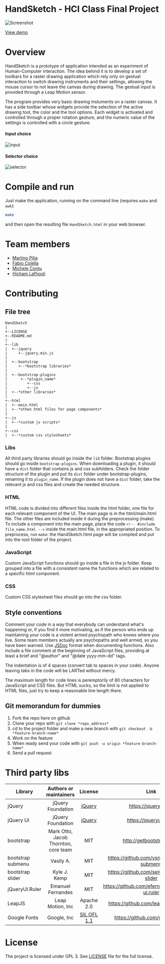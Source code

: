 # HandSketch - HCI Class Final Project

![Screenshot](http://i1383.photobucket.com/albums/ah312/m-programmer/handsketch_zpsqpojkxep.png)

<a href="https://github.com/fcole90/handsketch/blob/master/demo.md" target="_blank">View demo</a>

# Overview
HandSketch is a prototype of application intended as an experiment of Human-Computer interaction. The idea behind it is to develop a set of toolbars for a raster drawing application which rely only on gestual interaction to switch drawing instruments and their settings, allowing the mouse cursor to not leave the canvas during drawing. The gestual input is provided through a Leap Motion sensor.

The program provides very basic drawing instuments on a raster canvas. It has a side toolbar whose widgets provide the selection of the active drawing tool, the color and the tool options. Each widget is activated and controlled through a proper rotation gesture, and the numeric value of the settings is controlled with a circle gesture.

#### Input choice
![input](https://user-images.githubusercontent.com/1292230/69498741-ef214c00-0ef3-11ea-9f7a-be51d6e29aaa.gif)

#### Selector choice
![selector](https://user-images.githubusercontent.com/1292230/69498742-f0527900-0ef3-11ea-96cc-28cfe4a3b166.gif)

# Compile and run
Just make the application, running on the command line (requires `make` and `awk`):
```bash
make
```
and then open the resulting file `HandSketch.html` in your web browser.

# Team members
+ [Martino Pilia](https://martinopilia.com/)
+ [Fabio Colella](https://www.linkedin.com/in/fabio-colella-099858162/)
+ [Michele Contu](https://www.linkedin.com/mynetwork/invite-sent/michele-contu-0042aaa2/)
+ [Hicham Lafhouli](https://github.com/HichamL)

# Contributing
## File tree

```
HandSketch
|
+--LICENSE
+--README.md
|
+--lib
|  +--jquery
|     +--jquery.min.js
|
|  +--bootstrap
|     +--*bootstrap libraries*
|
|  +--bootstrap-plugins
|      +--*plugin_name*
|         +--css
|         +--js
|  +--*other libraries*
|
+--html
|  +--main.html
|  +--*othen html files for page components*
|
+--js
|  +--*custom js scripts*
|
+--css
|  +--*custom css stylesheets*
```

### Libs
All third party libraries should go inside the `lib` folder. Bootstrap plugins should go inside `bootstrap-plugins`. When downloading a plugin, it should have a `dist` folder that contains js and css subfolders. Check the folder structure of the plugin and put its `dist` folder under bootstrap-plugins, renaming it to `plugin_name`. If the plugin does not have a `dist` folder, take the relevant js and css files and create the needed structure.

### HTML
HTML code is divided into different files inside the html folder, one file for each relevant component of the UI. The main page is in the html/main.html file. The other files are included inside it during the preprocessing (make). To include a component into the main page, place the code `<!-- #include file_name.html -->` inside the main.html file, in the appropriated position. To preprocess, run `make`: the HandSketch.html page will be compiled and put into the root folder of the project.

### JavaScript
Custom JavaScript functions should go inside a file in the js folder. Keep grouped into a file with a consistent name the functions which are related to a specific html component.

### CSS
Custom CSS stylesheet files should go into the css folder.

## Style conventions
Comment your code in a way that everybody can understand what's happening or, if you find it more motivating, as if the person who ends up maintaining your code is a violent armed psychopath who knows where you live. Some team members actually are psychopaths and well armed, so you have been warned. Use [JSDoc](http://usejsdoc.org/about-getting-started.html) format when documenting functions. Also include a file comment at the beginning of JavaScript files, providing at least a brief and "@author" and "@date yyyy-mm-dd" tags.

The indentation is of 4 spaces (convert tab to spaces in your code). Anyone leaving tabs in the code will be LARTed without mercy.

The maximum length for code lines is peremptorily of 80 characters for JavaScript and CSS files. But HTML sucks, so the limit is not applied to HTML files, just try to keep a reasonable line length there.

## Git memorandum for dummies

1. Fork the repo here on github
2. Clone your repo with ```git clone *repo_address*```
3. cd to the project folder and make a new branch with ```git checkout -b *feature-branch-name*```
4. Work on the feature
5. When ready send your code with ```git push -u origin *feature-branch-name*```
6. Send a pull request


# Third party libs

| Library           | Authors or maintainers               | License    | Link |
|-------------------|:------------------------------------:|:----------:|:----:|
| jQuery            | jQuery Foundation                    | [jQuery](https://github.com/jquery/jquery/blob/master/LICENSE.txt) | https://jquery.com/ |
| jQuery UI         | jQuery Foundation                    | [jQuery](https://github.com/jquery/jquery-ui/blob/master/LICENSE.txt) | https://jqueryui.com/ |
| bootstrap         | Mark Otto, Jacob Thornton, core team | MIT        | http://getbootstrap.com/ |
| bootstrap submenu | Vasily A.                            | MIT        | https://github.com/vsn4ik/bootstrap-submenu |
| bootstrap slider  | Kyle J. Kemp                         | MIT        | https://github.com/seiyria/bootstrap-slider |
| jQueryUI.Ruler    | Emanuel Fernandes                    | MIT        | https://github.com/efernandesng/jquery-ui.ruler |
| LeapJS            | Leap Motion, Inc                     | Apache 2.0 | https://github.com/leapmotion/leapjs |
| Google Fonts      | Google, Inc                          | [SIL OFL 1.1](http://scripts.sil.org/cms/scripts/page.php?item_id=OFL_web) | https://github.com/google/fonts

# License
The project is licensed under GPL 3. See [LICENSE](/LICENSE) file for the full
license.
